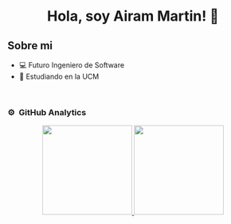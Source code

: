 <div align="center">
  <h1 align="center">Hola, soy Airam Martin!</a> 👋</h1>
</div>

## Sobre mi

- 💻 Futuro Ingeniero de Software
- 📗 Estudiando en la UCM
<br>

### ⚙️ &nbsp;GitHub Analytics

<p align="center">
<a href="https://github.com/WalterDeRacagua">
  <img height="180em" src="https://github-readme-stats-eight-theta.vercel.app/api?username=airamsoto&show_icons=true&theme=algolia&include_all_commits=true&count_private=true"/>
  <img height="180em" src="https://github-readme-stats-eight-theta.vercel.app/api/top-langs/?username=airamsoto&layout=compact&langs_count=8&theme=algolia"/>
</a>
</p>

